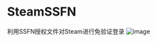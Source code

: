 # SteamSSFN
利用SSFN授权文件对Steam进行免验证登录
![image](https://user-images.githubusercontent.com/52821014/111073705-a04d5a80-851a-11eb-932b-93d299574ed7.png)
